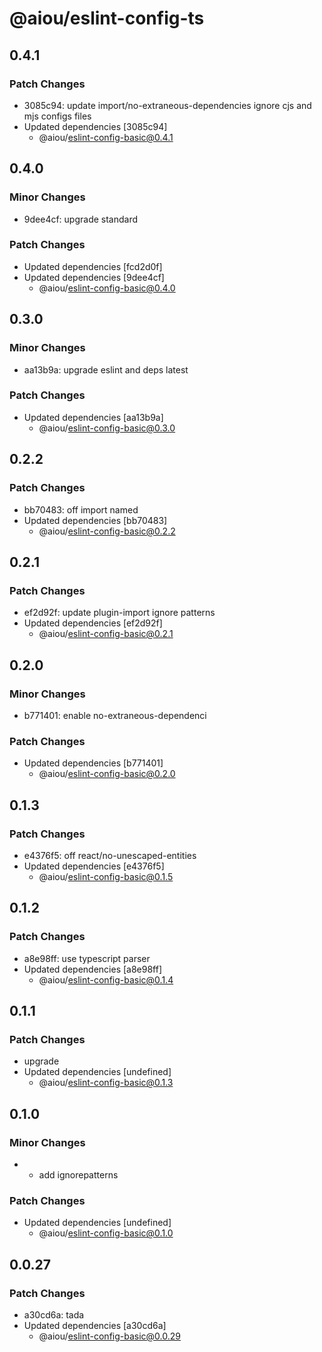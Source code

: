 # @aiou/eslint-config-ts

## 0.4.1

### Patch Changes

- 3085c94: update import/no-extraneous-dependencies ignore cjs and mjs configs files
- Updated dependencies [3085c94]
  - @aiou/eslint-config-basic@0.4.1

## 0.4.0

### Minor Changes

- 9dee4cf: upgrade standard

### Patch Changes

- Updated dependencies [fcd2d0f]
- Updated dependencies [9dee4cf]
  - @aiou/eslint-config-basic@0.4.0

## 0.3.0

### Minor Changes

- aa13b9a: upgrade eslint and deps latest

### Patch Changes

- Updated dependencies [aa13b9a]
  - @aiou/eslint-config-basic@0.3.0

## 0.2.2

### Patch Changes

- bb70483: off import named
- Updated dependencies [bb70483]
  - @aiou/eslint-config-basic@0.2.2

## 0.2.1

### Patch Changes

- ef2d92f: update plugin-import ignore patterns
- Updated dependencies [ef2d92f]
  - @aiou/eslint-config-basic@0.2.1

## 0.2.0

### Minor Changes

- b771401: enable no-extraneous-dependenci

### Patch Changes

- Updated dependencies [b771401]
  - @aiou/eslint-config-basic@0.2.0

## 0.1.3

### Patch Changes

- e4376f5: off react/no-unescaped-entities
- Updated dependencies [e4376f5]
  - @aiou/eslint-config-basic@0.1.5

## 0.1.2

### Patch Changes

- a8e98ff: use typescript parser
- Updated dependencies [a8e98ff]
  - @aiou/eslint-config-basic@0.1.4

## 0.1.1

### Patch Changes

- upgrade
- Updated dependencies [undefined]
  - @aiou/eslint-config-basic@0.1.3

## 0.1.0

### Minor Changes

- - add ignorepatterns

### Patch Changes

- Updated dependencies [undefined]
  - @aiou/eslint-config-basic@0.1.0

## 0.0.27

### Patch Changes

- a30cd6a: tada
- Updated dependencies [a30cd6a]
  - @aiou/eslint-config-basic@0.0.29
